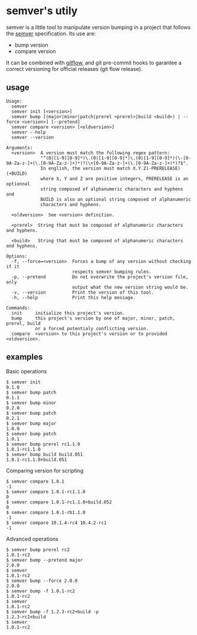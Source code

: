 semver's utily
==============

semver is a little tool to manipulate version bumping in a project that
follows the [semver] specification. Its use are:

  - bump version
  - compare version

It can be combined with [gitflow], and git pre-commit hooks to garantee a
correct versioning for official releases (git flow release).

[semver]: https://github.com/mojombo/semver
[gitflow]: https://github.com/nvie/gitflow

usage
-----

    Usage:
      semver
      semver init [<version>]
      semver bump [(major|minor|patch|prerel <prerel>|build <build>) | --force <version>] [--pretend]
      semver compare <version> [<oldversion>]
      semver --help
      semver --version

    Arguments:
      <version>  A version must match the following regex pattern:
                 "^(0|[1-9][0-9]*)\.(0|[1-9][0-9]*)\.(0|[1-9][0-9]*)(\-[0-9A-Za-z-]+(\.[0-9A-Za-z-]+)*)?(\+[0-9A-Za-z-]+(\.[0-9A-Za-z-]+)*)?$".
                 In english, the version must match X.Y.Z(-PRERELEASE)(+BUILD)
                 where X, Y and Z are positive integers, PRERELEASE is an optionnal
                 string composed of alphanumeric characters and hyphens and
                 BUILD is also an optional string composed of alphanumeric
                 characters and hyphens.

      <oldversion>  See <version> definition.

      <prerel>  String that must be composed of alphanumeric characters and hyphens.

      <build>   String that must be composed of alphanumeric characters and hyphens.

    Options:
      -f, --force=<version>  Forces a bump of any version without checking if it
                             respects semver bumping rules.
      -p, --pretend          Do not overwrite the project's version file, only
                             output what the new version string would be.
      -v, --version          Print the version of this tool.
      -h, --help             Print this help message.

    Commands:
      init     initialize this project's version.
      bump     this project's version by one of major, minor, patch, prerel, build
               or a forced potentialy conflicting version.
      compare  <version> to this project's version or to provided <oldversion>.

examples
--------

Basic operations

    $ semver init
    0.1.0
    $ semver bump patch
    0.1.1
    $ semver bump minor
    0.2.0
    $ semver bump patch
    0.2.1
    $ semver bump major
    1.0.0
    $ semver bump patch
    1.0.1
    $ semver bump prerel rc1.1.0
    1.0.1-rc1.1.0
    $ semver bump build build.051
    1.0.1-rc1.1.0+build.051

Comparing version for scripting

    $ semver compare 1.0.1
    -1
    $ semver compare 1.0.1-rc1.1.0
    0
    $ semver compare 1.0.1-rc1.1.0+build.052
    0
    $ semver compare 1.0.1-rb1.1.0
    -1
    $ semver compare 10.1.4-rc4 10.4.2-rc1
    -1

Advanced operations

    $ semver bump prerel rc2
    1.0.1-rc2
    $ semver bump --pretend major
    2.0.0
    $ semver
    1.0.1-rc2
    $ semver bump --force 2.0.0
    2.0.0
    $ semver bump -f 1.0.1-rc2
    1.0.1-rc2
    $ semver
    1.0.1-rc2
    $ semver bump -f 1.2.3-rc2+build -p
    1.2.3-rc2+build
    $ semver
    1.0.1-rc2
